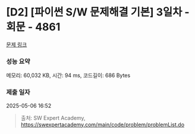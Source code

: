 # [D2] [파이썬 S/W 문제해결 기본] 3일차 - 회문 - 4861 

[문제 링크](https://swexpertacademy.com/main/code/problem/problemDetail.do?contestProbId=AWTQQXcKQHkDFAVT) 

### 성능 요약

메모리: 60,032 KB, 시간: 94 ms, 코드길이: 686 Bytes

### 제출 일자

2025-05-06 16:52



> 출처: SW Expert Academy, https://swexpertacademy.com/main/code/problem/problemList.do